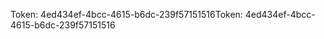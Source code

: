 <span data-ttu-id="70956-101">Token: 4ed434ef-4bcc-4615-b6dc-239f57151516</span><span class="sxs-lookup"><span data-stu-id="70956-101">Token: 4ed434ef-4bcc-4615-b6dc-239f57151516</span></span>